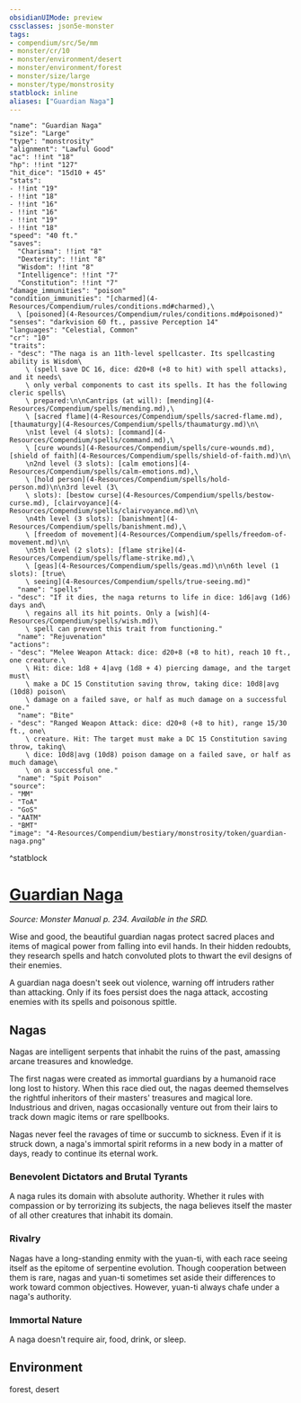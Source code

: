 ```yaml
---
obsidianUIMode: preview
cssclasses: json5e-monster
tags:
- compendium/src/5e/mm
- monster/cr/10
- monster/environment/desert
- monster/environment/forest
- monster/size/large
- monster/type/monstrosity
statblock: inline
aliases: ["Guardian Naga"]
---
```

```statblock
"name": "Guardian Naga"
"size": "Large"
"type": "monstrosity"
"alignment": "Lawful Good"
"ac": !!int "18"
"hp": !!int "127"
"hit_dice": "15d10 + 45"
"stats":
- !!int "19"
- !!int "18"
- !!int "16"
- !!int "16"
- !!int "19"
- !!int "18"
"speed": "40 ft."
"saves":
  "Charisma": !!int "8"
  "Dexterity": !!int "8"
  "Wisdom": !!int "8"
  "Intelligence": !!int "7"
  "Constitution": !!int "7"
"damage_immunities": "poison"
"condition_immunities": "[charmed](4-Resources/Compendium/rules/conditions.md#charmed),\
  \ [poisoned](4-Resources/Compendium/rules/conditions.md#poisoned)"
"senses": "darkvision 60 ft., passive Perception 14"
"languages": "Celestial, Common"
"cr": "10"
"traits":
- "desc": "The naga is an 11th-level spellcaster. Its spellcasting ability is Wisdom\
    \ (spell save DC 16, dice: d20+8 (+8 to hit) with spell attacks), and it needs\
    \ only verbal components to cast its spells. It has the following cleric spells\
    \ prepared:\n\nCantrips (at will): [mending](4-Resources/Compendium/spells/mending.md),\
    \ [sacred flame](4-Resources/Compendium/spells/sacred-flame.md), [thaumaturgy](4-Resources/Compendium/spells/thaumaturgy.md)\n\
    \n1st level (4 slots): [command](4-Resources/Compendium/spells/command.md),\
    \ [cure wounds](4-Resources/Compendium/spells/cure-wounds.md), [shield of faith](4-Resources/Compendium/spells/shield-of-faith.md)\n\
    \n2nd level (3 slots): [calm emotions](4-Resources/Compendium/spells/calm-emotions.md),\
    \ [hold person](4-Resources/Compendium/spells/hold-person.md)\n\n3rd level (3\
    \ slots): [bestow curse](4-Resources/Compendium/spells/bestow-curse.md), [clairvoyance](4-Resources/Compendium/spells/clairvoyance.md)\n\
    \n4th level (3 slots): [banishment](4-Resources/Compendium/spells/banishment.md),\
    \ [freedom of movement](4-Resources/Compendium/spells/freedom-of-movement.md)\n\
    \n5th level (2 slots): [flame strike](4-Resources/Compendium/spells/flame-strike.md),\
    \ [geas](4-Resources/Compendium/spells/geas.md)\n\n6th level (1 slots): [true\
    \ seeing](4-Resources/Compendium/spells/true-seeing.md)"
  "name": "spells"
- "desc": "If it dies, the naga returns to life in dice: 1d6|avg (1d6) days and\
    \ regains all its hit points. Only a [wish](4-Resources/Compendium/spells/wish.md)\
    \ spell can prevent this trait from functioning."
  "name": "Rejuvenation"
"actions":
- "desc": "Melee Weapon Attack: dice: d20+8 (+8 to hit), reach 10 ft., one creature.\
    \ Hit: dice: 1d8 + 4|avg (1d8 + 4) piercing damage, and the target must\
    \ make a DC 15 Constitution saving throw, taking dice: 10d8|avg (10d8) poison\
    \ damage on a failed save, or half as much damage on a successful one."
  "name": "Bite"
- "desc": "Ranged Weapon Attack: dice: d20+8 (+8 to hit), range 15/30 ft., one\
    \ creature. Hit: The target must make a DC 15 Constitution saving throw, taking\
    \ dice: 10d8|avg (10d8) poison damage on a failed save, or half as much damage\
    \ on a successful one."
  "name": "Spit Poison"
"source":
- "MM"
- "ToA"
- "GoS"
- "AATM"
- "BMT"
"image": "4-Resources/Compendium/bestiary/monstrosity/token/guardian-naga.png"
```
^statblock
# [Guardian Naga](4-Resources/Compendium/bestiary/monstrosity/guardian-naga.md)
*Source: Monster Manual p. 234. Available in the SRD.*  

Wise and good, the beautiful guardian nagas protect sacred places and items of magical power from falling into evil hands. In their hidden redoubts, they research spells and hatch convoluted plots to thwart the evil designs of their enemies.

A guardian naga doesn't seek out violence, warning off intruders rather than attacking. Only if its foes persist does the naga attack, accosting enemies with its spells and poisonous spittle.

## Nagas

Nagas are intelligent serpents that inhabit the ruins of the past, amassing arcane treasures and knowledge.

The first nagas were created as immortal guardians by a humanoid race long lost to history. When this race died out, the nagas deemed themselves the rightful inheritors of their masters' treasures and magical lore. Industrious and driven, nagas occasionally venture out from their lairs to track down magic items or rare spellbooks.

Nagas never feel the ravages of time or succumb to sickness. Even if it is struck down, a naga's immortal spirit reforms in a new body in a matter of days, ready to continue its eternal work.

### Benevolent Dictators and Brutal Tyrants

A naga rules its domain with absolute authority. Whether it rules with compassion or by terrorizing its subjects, the naga believes itself the master of all other creatures that inhabit its domain.

### Rivalry

Nagas have a long-standing enmity with the yuan-ti, with each race seeing itself as the epitome of serpentine evolution. Though cooperation between them is rare, nagas and yuan-ti sometimes set aside their differences to work toward common objectives. However, yuan-ti always chafe under a naga's authority.

### Immortal Nature

A naga doesn't require air, food, drink, or sleep.



## Environment

forest, desert
